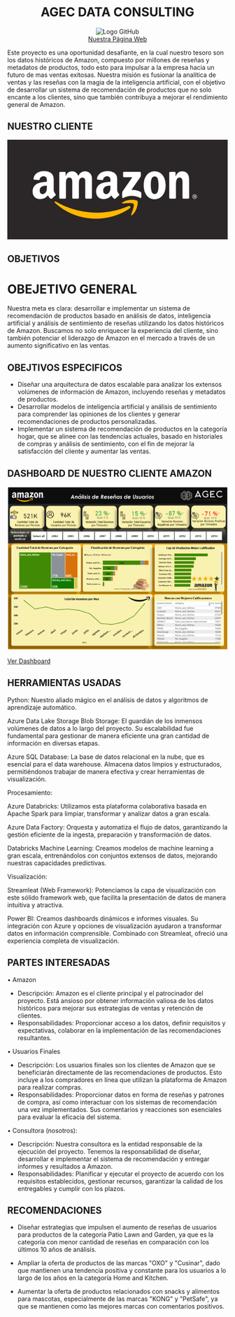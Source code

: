 <div align="center">
  <h1>AGEC DATA CONSULTING</h1>
</div>

<div align="center">
  <img src="https://github.com/AngelaMina/Proyecto-Grupal-Amazon/assets/132381850/b83b54fb-3dc3-4d4f-a808-659b1cb86846" alt="Logo GitHub">
</div>

<div align="center">
  <a href="https://agecdata.azurewebsites.net/">Nuestra Página Web</a>
</div>

Este proyecto es una oportunidad desafiante, en la cual nuestro tesoro son los datos históricos de Amazon, compuesto por millones de reseñas y metadatos de productos, todo esto para impulsar a la empresa hacia un futuro de mas ventas exitosas. Nuestra misión es fusionar la analítica de ventas y las reseñas con la magia de la inteligencia artificial, con el objetivo de desarrollar un sistema de recomendación de productos que no solo encante a los clientes, sino que también contribuya a mejorar el rendimiento general de Amazon.


## NUESTRO CLIENTE


<div align="center">
  <img src="https://github.com/AngelaMina/Proyecto-Grupal-Amazon/blob/main/imagenes/logoamazon.PNG" alt="Logo Amazon">
</div>

## OBJETIVOS

# OBEJETIVO GENERAL

Nuestra meta es clara: desarrollar e implementar un sistema de recomendación de productos basado en análisis de datos, inteligencia artificial y análisis de sentimiento de reseñas utilizando los datos históricos de Amazon. Buscamos no solo enriquecer la experiencia del cliente, sino también potenciar el liderazgo de Amazon en el mercado a través de un aumento significativo en las ventas.

## OBEJTIVOS ESPECIFICOS

- Diseñar una arquitectura de datos escalable para analizar los extensos volúmenes de información de Amazon, incluyendo reseñas y metadatos de productos.
- Desarrollar modelos de inteligencia artificial y análisis de sentimiento para comprender las opiniones de los clientes y generar recomendaciones de productos personalizadas.
- Implementar un sistema de recomendación de productos en la categoría hogar, que se alinee con las tendencias actuales, basado en historiales de compras y análisis de sentimiento, con el fin de mejorar la satisfacción del cliente y aumentar las ventas.

## DASHBOARD DE NUESTRO CLIENTE AMAZON

<div align="center">
  <img src="https://github.com/AngelaMina/Proyecto-Grupal-Amazon/blob/main/imagenes/dashboard.png" alt="Dashboard">
</div>

[Ver Dashboard](https://app.powerbi.com/groups/me/reports/ac323460-6e6f-4189-b21a-2c3e603423e6/ReportSection?experience=power-bi)

## HERRAMIENTAS USADAS

Python: Nuestro aliado mágico en el análisis de datos y algoritmos de aprendizaje automático.

Azure Data Lake Storage Blob Storage: El guardián de los inmensos volúmenes de datos a lo largo del proyecto. Su escalabilidad fue fundamental para gestionar de manera eficiente una gran cantidad de información en diversas etapas.

Azure SQL Database: La base de datos relacional en la nube, que es esencial para el data warehouse. Almacena datos limpios y estructurados, permitiéndonos trabajar de manera efectiva y crear herramientas de visualización.

Procesamiento:

Azure Databricks: Utilizamos esta plataforma colaborativa basada en Apache Spark para limpiar, transformar y analizar datos a gran escala.

Azure Data Factory: Orquesta y automatiza el flujo de datos, garantizando la gestión eficiente de la ingesta, preparación y transformación de datos.

Databricks Machine Learning: Creamos modelos de machine learning a gran escala, entrenándolos con conjuntos extensos de datos, mejorando nuestras capacidades predictivas.

Visualización:

Streamleat (Web Framework): Potenciamos la capa de visualización con este sólido framework web, que facilita la presentación de datos de manera intuitiva y atractiva.

Power BI: Creamos dashboards dinámicos e informes visuales. Su integración con Azure y opciones de visualización ayudaron a transformar datos en información comprensible. Combinado con Streamleat, ofreció una experiencia completa de visualización.

## PARTES INTERESADAS 

• Amazon

- Descripción: Amazon es el cliente principal y el patrocinador del proyecto. Está ansioso por obtener información valiosa de los datos históricos para mejorar sus estrategias de ventas y retención de clientes.
- Responsabilidades: Proporcionar acceso a los datos, definir requisitos y expectativas, colaborar en la implementación de las recomendaciones resultantes.

• Usuarios Finales

- Descripción: Los usuarios finales son los clientes de Amazon que se beneficiarán directamente de las recomendaciones de productos. Esto incluye a los compradores en línea que utilizan la plataforma de Amazon para realizar compras.
- Responsabilidades: Proporcionar datos en forma de reseñas y patrones de compra, así como interactuar con los sistemas de recomendación una vez implementados. Sus comentarios y reacciones son esenciales para evaluar la eficacia del sistema.

• Consultora (nosotros):

- Descripción: Nuestra consultora es la entidad responsable de la ejecución del proyecto. Tenemos la responsabilidad de diseñar, desarrollar e implementar el sistema de recomendación y entregar informes y resultados a Amazon.
- Responsabilidades: Planificar y ejecutar el proyecto de acuerdo con los requisitos establecidos, gestionar recursos, garantizar la calidad de los entregables y cumplir con los plazos.

## RECOMENDACIONES

- Diseñar estrategias que impulsen el aumento de reseñas de usuarios para productos de la categoría Patio Lawn and Garden, ya que es la categoría con menor cantidad de reseñas en comparación con los últimos 10 años de análisis.

- Ampliar la oferta de productos de las marcas "OXO" y "Cusinar", dado que mantienen una tendencia positiva y constante para los usuarios a lo largo de los años en la categoría Home and Kitchen.

- Aumentar la oferta de productos relacionados con snacks y alimentos para mascotas, especialmente de las marcas "KONG" y "PetSafe", ya que se mantienen como las mejores marcas con comentarios positivos.



